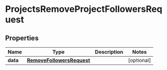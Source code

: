 

# ProjectsRemoveProjectFollowersRequest


## Properties

| Name | Type | Description | Notes |
|------------ | ------------- | ------------- | -------------|
|**data** | [**RemoveFollowersRequest**](RemoveFollowersRequest.md) |  |  [optional] |



